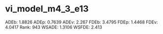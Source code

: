 # vi_model_m4_3_e13

ADEb: 1.8826
ADEp: 0.7639
ADEv: 2.267
FDEb: 3.4795
FDEp: 1.4468
FDEv: 4.0417
Rank: 943
WSADE: 1.3106
WSFDE: 2.413